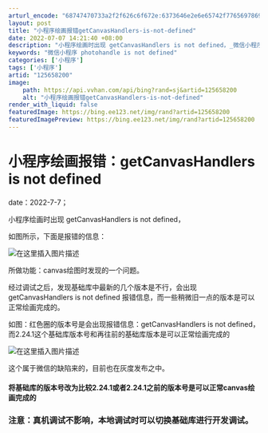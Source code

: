 ```yaml
---
arturl_encode: "68747470733a2f2f626c6f672e:6373646e2e6e65742f77656978696e5f34363734333038332f:61727469636c652f64657461696c732f313235363538323030"
layout: post
title: "小程序绘画报错getCanvasHandlers-is-not-defined"
date: 2022-07-07 14:21:40 +08:00
description: "小程序绘画时出现 getCanvasHandlers is not defined，_微信小程序 p"
keywords: "微信小程序 photohandle is not defined"
categories: ['小程序']
tags: ['小程序']
artid: "125658200"
image:
    path: https://api.vvhan.com/api/bing?rand=sj&artid=125658200
    alt: "小程序绘画报错getCanvasHandlers-is-not-defined"
render_with_liquid: false
featuredImage: https://bing.ee123.net/img/rand?artid=125658200
featuredImagePreview: https://bing.ee123.net/img/rand?artid=125658200
---
```


# 小程序绘画报错：getCanvasHandlers is not defined

date：2022-7-7；
  
小程序绘画时出现 getCanvasHandlers is not defined，
  
如图所示，下面是报错的信息：
  
![在这里插入图片描述](https://i-blog.csdnimg.cn/blog_migrate/d7ed05e84d594a8218320041722b5ae9.png)

所做功能：canvas绘图时发现的一个问题。

经过调试之后，发现基础库中最新的几个版本是不行，会出现getCanvasHandlers is not defined 报错信息，而一些稍微旧一点的版本是可以正常绘画完成的。

如图：红色圈的版本号是会出现报错信息：getCanvasHandlers is not defined，而2.24.1这个基础库版本号和再往前的基础库版本是可以正常绘画完成的
  
![在这里插入图片描述](https://i-blog.csdnimg.cn/blog_migrate/05b7153e4f1741fd4449bde41c6d33e1.png)
  
这个属于微信的缺陷来的，目前也在灰度发布之中。

#### 将基础库的版本号改为比较2.24.1或者2.24.1之前的版本号是可以正常canvas绘画完成的

### 注意：真机调试不影响，本地调试时可以切换基础库进行开发调试。